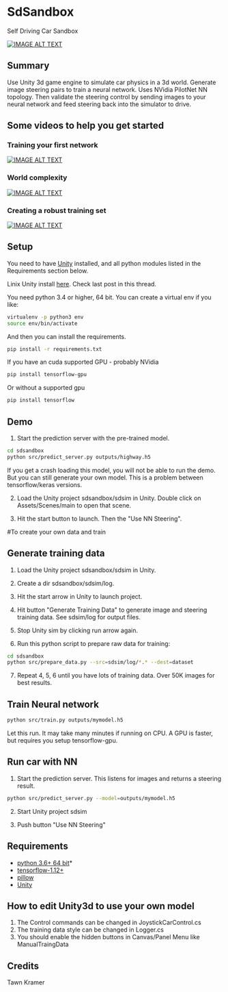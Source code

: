 <!--
 * @Author: Sauron Wu
 * @GitHub: wutianze
 * @Email: 1369130123qq@gmail.com
 * @Date: 2019-09-23 10:12:28
 * @LastEditors: Sauron Wu
 * @LastEditTime: 2019-09-23 10:12:28
 * @Description: 
 -->
# SdSandbox

Self Driving Car Sandbox


[![IMAGE ALT TEXT](https://img.youtube.com/vi/e0AFMilaeMI/0.jpg)](https://www.youtube.com/watch?v=e0AFMilaeMI "self driving car sim")


## Summary

Use Unity 3d game engine to simulate car physics in a 3d world. 
Generate image steering pairs to train a neural network. Uses NVidia PilotNet NN topology.
Then validate the steering control by sending images to your neural network and feed steering back into the simulator to drive.

## Some videos to help you get started

### Training your first network
[![IMAGE ALT TEXT](https://img.youtube.com/vi/oe7fYuYw8GY/0.jpg)](https://www.youtube.com/watch?v=oe7fYuYw8GY "Getting Started w sdsandbox")

### World complexity
[![IMAGE ALT TEXT](https://img.youtube.com/vi/FhAKaH3ysow/0.jpg)](https://www.youtube.com/watch?v=FhAKaH3ysow "Making a more interesting world.")

### Creating a robust training set

[![IMAGE ALT TEXT](https://img.youtube.com/vi/_h8l7qoT4zQ/0.jpg)](https://www.youtube.com/watch?v=_h8l7qoT4zQ "Creating a robust sdc.")

## Setup

You need to have [Unity](https://unity3d.com/get-unity/download) installed, and all python modules listed in the Requirements section below.

Linix Unity install [here](https://forum.unity3d.com/threads/unity-on-linux-release-notes-and-known-issues.350256/). Check last post in this thread.

You need python 3.4 or higher, 64 bit. You can create a virtual env if you like:
```bash
virtualenv -p python3 env
source env/bin/activate
```

And then you can install the requirements. 
```bash
pip install -r requirements.txt
```

If you have an cuda supported GPU - probably NVidia
```bash
pip install tensorflow-gpu
```

Or without a supported gpu
```bash
pip install tensorflow
```


## Demo

1) Start the prediction server with the pre-trained model. 

```bash
cd sdsandbox
python src/predict_server.py outputs/highway.h5
```
 If you get a crash loading this model, you will not be able to run the demo. But you can still generate your own model. This is a problem between tensorflow/keras versions. 
 
2) Load the Unity project sdsandbox/sdsim in Unity. Double click on Assets/Scenes/main to open that scene.  

3) Hit the start button to launch. Then the "Use NN Steering".  


#To create your own data and train

## Generate training data

1) Load the Unity project sdsandbox/sdsim in Unity.  

2) Create a dir sdsandbox/sdsim/log.  

3) Hit the start arrow in Unity to launch project.  

4) Hit button "Generate Training Data" to generate image and steering training data. See sdsim/log for output files.  

5) Stop Unity sim by clicking run arrow again.  

6) Run this python script to prepare raw data for training:  

```bash
cd sdsandbox
python src/prepare_data.py --src=sdsim/log/*.* --dest=dataset
```

7) Repeat 4, 5, 6 until you have lots of training data. Over 50K images for best results.



## Train Neural network

```bash
python src/train.py outputs/mymodel.h5
```

Let this run. It may take many minutes if running on CPU. A GPU is faster, but requires you setup tensorflow-gpu.



## Run car with NN

1) Start the prediction server. This listens for images and returns a steering result.  

```bash
python src/predict_server.py --model=outputs/mymodel.h5
```

2) Start Unity project sdsim  

3) Push button "Use NN Steering"  



## Requirements
* [python 3.6+ 64 bit](https://www.python.org/)*
* [tensorflow-1.12+](https://github.com/tensorflow/tensorflow)  
* [pillow](https://python-pillow.org/)  
* [Unity](https://unity3d.com/get-unity/download)  

## How to edit Unity3d to use your own model
1. The Control commands can be changed in JoystickCarControl.cs
2. The training data style can be changed in Logger.cs
3. You should enable the hidden buttons in Canvas/Panel Menu like ManualTraingData

## Credits

Tawn Kramer  

